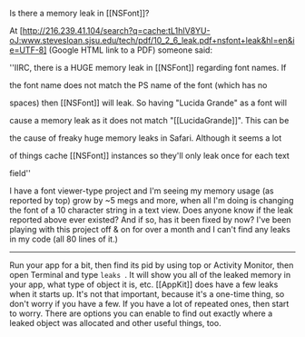Is there a memory leak in [[NSFont]]?

At [http://216.239.41.104/search?q=cache:tL1hIV8YU-oJ:www.stevesloan.sjsu.edu/tech/pdf/10_2_6_leak.pdf+nsfont+leak&hl=en&ie=UTF-8] (Google HTML link to a PDF) someone said:


''IIRC, there is a HUGE memory leak in [[NSFont]] regarding font names. If

the font name does not match the PS name of the font (which has no

spaces) then [[NSFont]] will leak. So having "Lucida Grande" as a font will

cause a memory leak as it does not match "[[LucidaGrande]]". This can be

the cause of freaky huge memory leaks in Safari. Although it seems a lot

of things cache [[NSFont]] instances so they'll only leak once for each text

field''

I have a font viewer-type project and I'm seeing my memory usage (as reported by top) grow by ~5 megs and more, when all I'm doing is changing the font of a 10 character string in a text view. Does anyone know if the leak reported above ever existed? And if so, has it been fixed by now? I've been playing with this project off & on for over a month and I can't find any leaks in my code (all 80 lines of it.)

----

Run your app for a bit, then find its pid by using top or Activity Monitor, then open Terminal and type <code>leaks <pid></code>. It will show you all of the leaked memory in your app, what type of object it is, etc. [[AppKit]] does have a few leaks when it starts up. It's not that important, because it's a one-time thing, so don't worry if you have a few. If you have a lot of repeated ones, then start to worry. There are options you can enable to find out exactly where a leaked object was allocated and other useful things, too.